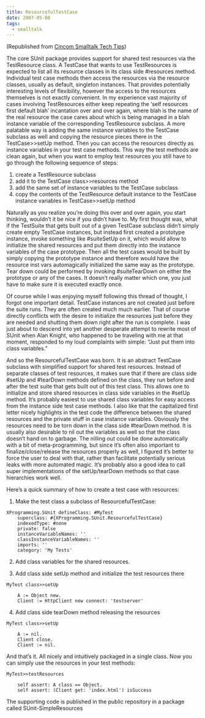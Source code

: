 ```yaml
---
title: ResourcefulTestCase
date: 2007-05-08
tags:
  - smalltalk
---
```


(Republished from [Cincom Smalltalk Tech Tips](https://csttechtips.wordpress.com/2007/05/))

The core SUnit package provides support for shared test resources via the TestResource class. A TestCase that wants to use TestResources is expected to list all its resource classes in its class side #resources method. Individual test case methods then access the resources via the resource classes, usually as default, singleton instances. That provides potentially interesting levels of flexibility, however the access to the resources themselves is not exactly convenient. In my experience vast majority of cases involving TestResources either keep repeating the ‘self resources first default blah’ incantation over and over again, where blah is the name of the real resource the case cares about which is being managed in a blah instance variable of the corresponding TestResource subclass. A more palatable way is adding the same instance variables to the TestCase subclass as well and copying the resource pieces there in the TestCase>>setUp method. Then you can access the resources directly as instance variables in your test case methods. This way the test methods are clean again, but when you want to employ test resources you still have to go through the following sequence of steps:

1. create a TestResource subclass
2. add it to the TestCase class>>resources method
3. add the same set of instance variables to the TestCase subclass
4. copy the contents of the TestResource default instance to the TestCase instance variables in TestCase>>setUp method

Naturally as you realize you’re doing this over and over again, you start thinking, wouldn’t it be nice if you didn’t have to. My first thought was, what if the TestSuite that gets built out of a given TestCase subclass didn’t simply create empty TestCase instances, but instead first created a prototype instance, invoke something like #suiteSetUp on it, which would allow to initialize the shared resources and put them directly into the instance variables of the case prototype. Then all the test cases would be built by simply copying the prototype instance and therefore would have the resource inst vars automagically initialized the same way as the prototype. Tear down could be performed by invoking #suiteTearDown on either the prototype or any of the cases. It doesn’t really matter which one, you just have to make sure it is executed exactly once.

Of course while I was enjoying myself following this thread of thought, I forgot one important detail. TestCase instances are not created just before the suite runs. They are often created much much earlier. That of course directly conflicts with the desire to initialize the resources just before they are needed and shutting them down right after the run is complete. I was just about to descend into yet another desperate attempt to rewrite most of SUnit when Alan Knight, who happened to be traveling with me at that moment, responded to my loud complaints with simple: “Just put them into class variables.”

And so the ResourcefulTestCase was born. It is an abstract TestCase subclass with simplified support for shared test resources. Instead of separate classes of test resources, it makes sure that if there are class side #setUp and #tearDown methods defined on the class, they run before and after the test suite that gets built out of this test class. This allows one to initialize and store shared resources in class side variables in the #setUp method. It’s probably easiest to use shared class variables for easy access from the instance side test case methods. I also like that the capitalized first letter nicely highlights in the test code the difference between the shared resources and the private stuff in case instance variables. Obviously the resources need to be torn down in the class side #tearDown method. It is usually also desirable to nil out the variables as well so that the class doesn’t hand on to garbage. The nilling out could be done automatically with a bit of meta-programming, but since it’s often also important to finalize/close/release the resources properly as well, I figured it’s better to force the user to deal with that, rather than facilitate potentially serious leaks with more automated magic. It’s probably also a good idea to call super implementations of the setUp/tearDown methods so that case hierarchies work well.

Here’s a quick summary of how to create a test case with resources:

1. Make the test class a subclass of ResourcefulTestCase:

```
XProgramming.SUnit defineClass: #MyTest
	superclass: #{XProgramming.SUnit.ResourcefulTestCase}
	indexedType: #none
	private: false
	instanceVariableNames: ''
	classInstanceVariableNames: ''
	imports: ''
	category: 'My Tests'
```

2. Add class variables for the shared resources.

3. Add class side setUp method and initialize the test resources there

```
MyTest class>>setUp

	A := Object new.
	Client := HttpClient new connect: 'testserver'
```

4. Add class side tearDown method releasing the resources

```
MyTest class>>setUp

	A := nil.
	Client close.
	Client := nil.
```

And that’s it. All nicely and intuitively packaged in a single class. Now you can simply use the resources in your test methods:

```
MyTest>>testResources

	self assert: A class == Object.
	self assert: (Client get: 'index.html') isSuccess
```

The supporting code is published in the public repository in a package called SUnit-SimpleResources